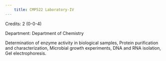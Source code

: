```yaml
---
    title: CMP522 Laboratory-IV
---
```

Credits: 2 (0-0-4)

Department: Department of Chemistry

Determination of enzyme activity in biological samples, Protein purification and characterization, Microbial growth experiments, DNA and RNA isolation, Gel electrophoresis.